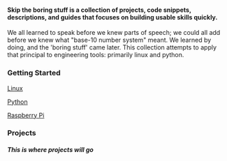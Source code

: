 #### Skip the boring stuff is a collection of projects, code snippets, descriptions, and guides that focuses on building usable skills quickly.
We all learned to speak before we knew parts of speech; we could all add before we knew what "base-10 number system" meant. We learned by doing, and the 'boring stuff' came later. This collection attempts to apply that principal to engineering tools: primarily linux and python.

### Getting Started

[Linux](Linux/README.md)

[Python](Python/README.md)

[Raspberry Pi](RaspberryPi/README.md)

### Projects

##### This is where projects will go

